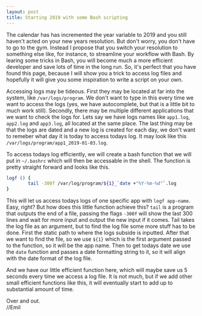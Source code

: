 ```yaml
---
layout: post
title: Starting 2019 with some Bash scripting
---
```

The calendar has has incremented the year variable to 2019 and you still haven't acted on your new years resolution.
But don't worry, you don't have to go to the gym. 
Instead I propose that you switch your resolution to something else like, for instance, to streamline your workflow with Bash.
By learing some tricks in Bash, you will become much a more efficient developer and save lots of time in the long run. 
So, it's perfect that you have found this page, because I will show you a trick to access log files and hopefully it will give you some inspiration to write a script on your own. 

Accessing logs may be tideous.
First they may be located at far into the system, like  `/var/logs/program`.
We don't want to type in this every time we want to access the logs (yes, we have autocomplete, but that is a little bit to much work still). 
Secondly, there may be multiple different applications that we want to check the logs for.
Lets say we have logs names like `app1.log`, `app2.log` and `app3.log`, all located at the same place.
The last thing may be that the logs are dated and a new log is created for each day, we don't want to remeber what day it is today to access todays log. 
It may look like this `/var/logs/program/app1_2019-01-03.log`. 

To access todays log efficiently, we will create a bash function that we will put in `~/.bashrc` which will then be accessable in the shell.
The function is pretty straight forward and looks like this.

```bash
logf () {
        tail -300f /var/log/program/${1}_`date +"%Y-%m-%d"`.log
}
```

This will let us access todays logs of one specific app with `logf app-name`. 
Easy, right?
But how does this little function achieve this?
`tail` is a program that outputs the end of a file, passing the flags `-300f` will show the last 300 lines and wait for more input and output the new input if it comes.
Tail takes the log file as an argument, but to find the log file some more stuff has to be done. 
First the static path to where the logs subside is inputted. 
After that we want to find the file, so we use `${1}` which is the first argument passed to the function, so it will be the app name. 
Then to get todays date we use the `date` function and passes a date formatting string to it, so it will align with the date format of the log file. 

And we have our little efficient function here, which will maybe save us 5 seconds every time we access a log file. 
It is not much, but if we add other small efficient functions like this, it will eventually start to add up to substantial amount of time.

Over and out.  
//Emil
